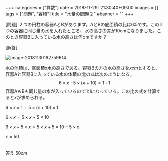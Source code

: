 +++
categories = ["算数"]
date = 2018-11-29T21:30:40+09:00
images = []
tags = ["問題", "容積"]
title = "水量の問題２"
#banner = ""
+++

[問題] ２つの円柱の容器AとBがあります。AとBの底面積の比は6:5です。この２つの容器に同じ量の水を入れたところ、水の高さの差が10cmになりました。このとき容器Bに入っている水の高さは何cmですか？

[解答]

<!--more-->

![image-20181130192759614](/images/image-20181130192759614.png)

水の体積は、底面積x水の高さである。容器Bの方の水の高さを$xcm$とすると、容器Aと容器Bに入っている水の体積の比の式は次のようになる。
$$
6\times x : 5\times(x+10) = 1 : 1
$$
容器AもBも同じ量の水が入っているので1:1になっている。この比の式を計算すると$x$が求められる。

$6\times x \times1 = 5\times(x+10)\times1$

$6\times x = 5\times x + 5\times10$

$6\times x-5\times x = 5\times x + 5\times10-5\times x$

$x=50$

　　　　　　　　　　　　　　　　　　　　　　　　　　　　　　　　　　　　答え $50cm$
